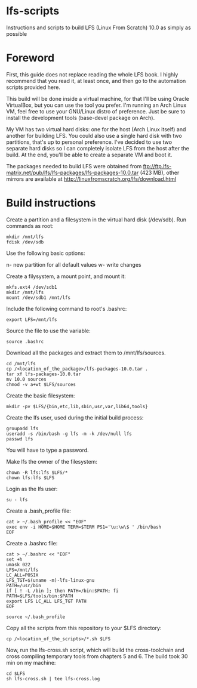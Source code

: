 # lfs-scripts
Instructions and scripts to build LFS (Linux From Scratch) 10.0 as simply as possible

# Foreword

First, this guide does not replace reading the whole LFS book. I highly recommend that you read it, at least once, and then go to the automation scripts provided here.

This build will be done inside a virtual machine, for that I'll be using Oracle VirtualBox, but you can use the tool you prefer. I'm running an Arch Linux VM, feel free to use your GNU/Linux distro of preference. Just be sure to install the development tools (base-devel package on Arch).

My VM has two virtual hard disks: one for the host (Arch Linux itself) and another for building LFS. You could also use a single hard disk with two partitions, that's up to personal preference. I've decided to use two separate hard disks so I can completely isolate LFS from the host after the build. At the end, you'll be able to create a separate VM and boot it.

The packages needed to build LFS were obtained from ftp://ftp.lfs-matrix.net/pub/lfs/lfs-packages/lfs-packages-10.0.tar (423 MB), other mirrors are available at http://linuxfromscratch.org/lfs/download.html

# Build instructions

Create a partition and a filesystem in the virtual hard disk (/dev/sdb). Run commands as root:

```
mkdir /mnt/lfs
fdisk /dev/sdb
```

Use the following basic options:

n- new partition
<Enter> for all default values
w- write changes

Create a filysystem, a mount point, and mount it:

```
mkfs.ext4 /dev/sdb1
mkdir /mnt/lfs
mount /dev/sdb1 /mnt/lfs
```

Include the following command to root's .bashrc:

```
export LFS=/mnt/lfs
```

Source the file to use the variable:

```
source .bashrc
```

Download all the packages and extract them to /mnt/lfs/sources.

```
cd /mnt/lfs
cp /<location_of_the_package>/lfs-packages-10.0.tar .
tar xf lfs-packages-10.0.tar
mv 10.0 sources
chmod -v a+wt $LFS/sources
```

Create the basic filesystem:

```
mkdir -pv $LFS/{bin,etc,lib,sbin,usr,var,lib64,tools}
```

Create the lfs user, used during the initial build process:

```
groupadd lfs
useradd -s /bin/bash -g lfs -m -k /dev/null lfs
passwd lfs
```

You will have to type a password.

Make lfs the owner of the filesystem:

```
chown -R lfs:lfs $LFS/*
chown lfs:lfs $LFS
```

Login as the lfs user:

```
su - lfs
```

Create a .bash_profile file:

```
cat > ~/.bash_profile << "EOF"
exec env -i HOME=$HOME TERM=$TERM PS1='\u:\w\$ ' /bin/bash
EOF
```

Create a .bashrc file:

```
cat > ~/.bashrc << "EOF"
set +h
umask 022
LFS=/mnt/lfs
LC_ALL=POSIX
LFS_TGT=$(uname -m)-lfs-linux-gnu
PATH=/usr/bin
if [ ! -L /bin ]; then PATH=/bin:$PATH; fi
PATH=$LFS/tools/bin:$PATH
export LFS LC_ALL LFS_TGT PATH
EOF

source ~/.bash_profile
```

Copy all the scripts from this repository to your $LFS directory:

```
cp /<location_of_the_scripts>/*.sh $LFS
```

Now, run the lfs-cross.sh script, which will build the cross-toolchain and cross compiling temporary tools from chapters 5 and 6. The build took 30 min on my machine:

```
cd $LFS
sh lfs-cross.sh | tee lfs-cross.log
```
